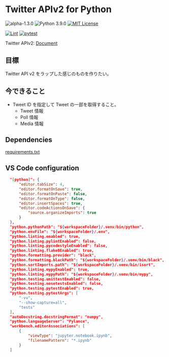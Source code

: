 # Twitter APIv2 for Python

![alpha-1.3.0](https://img.shields.io/badge/version-alpha%201.3.0-red)
![Python 3.9.0](https://img.shields.io/badge/python-3.9.0-blue)
[![MIT License](https://img.shields.io/badge/license-MIT-blue)](./LICENSE)

[![Lint](https://github.com/OldBigBuddha/twitter-api-v2-py/workflows/Lint/badge.svg)](https://github.com/OldBigBuddha/twitter-api-v2-py/actions?query=workflow%3ALint)
[![pytest](https://github.com/OldBigBuddha/twitter-api-v2-py/workflows/pytest/badge.svg)](https://github.com/OldBigBuddha/twitter-api-v2-py/actions?query=workflow%3Apytest)

Twitter APIv2: [Document](https://developer.twitter.com/en/docs/twitter-api/early-access)

## 目標

Twitter API v2 をラップした感じのものを作りたい。

## 今できること

- Tweet ID を指定して Tweet の一部を取得すること。
  - Tweet 情報
  - Poll 情報
  - Media 情報

## Dependencies

[requirements.txt](./requirements.txt)

## VS Code configuration

```json
  "[python]": {
      "editor.tabSize": 4,
      "editor.formatOnSave": true,
      "editor.formatOnPaste": false,
      "editor.formatOnType": false,
      "editor.insertSpaces": true,
      "editor.codeActionsOnSave": {
          "source.organizeImports": true
      }
  },
  "python.pythonPath": "${workspaceFolder}/.venv/bin/python",
  "python.envFile": "${workspaceFolder}/.env",
  "python.linting.enabled": true,
  "python.linting.pylintEnabled": false,
  "python.linting.pycodestyleEnabled": false,
  "python.linting.flake8Enabled": true,
  "python.formatting.provider": "black",
  "python.formatting.blackPath": "${workspaceFolder}/.venv/bin/black",
  "python.sortImports.path": "${workspaceFolder}/.venv/bin/isort",
  "python.linting.mypyEnabled": true,
  "python.linting.mypyPath": "${workspaceFolder}/.venv/bin/mypy",
  "python.testing.unittestEnabled": false,
  "python.testing.nosetestsEnabled": false,
  "python.testing.pytestEnabled": true,
  "python.testing.pytestArgs": [
      "-vv",
      "--show-capture=all",
      "tests"
  ],
  "autoDocstring.docstringFormat": "numpy",
  "python.languageServer": "Pylance",
  "workbench.editorAssociations": [
      {
          "viewType": "jupyter.notebook.ipynb",
          "filenamePattern": "*.ipynb"
      }
  ]
```
